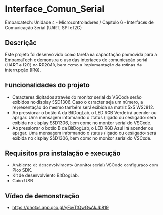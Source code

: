 # Interface_Comun_Serial
Embarcatech: Unidade 4 - Microcontroladores / Capítulo 6 - Interfaces de Comunicação Serial (UART, SPI e I2C)

## **Descrição**
  Este projeto foi desenvolvido como tarefa na capacitação promovida para a EmbarcaTech e demonstra o uso das interfaces de comunicação serial (UART e I2C) no RP2040, bem como a implementação de rotinas de interrupção (IRQ).

## **Funcionalidades do projeto**
- Caracteres digitados através do monitor serial do VSCode serão exibidos no display SSD1306. Caso o caracter seja um número, a representação do mesmo também será exibida na matriz 5x5 WS2812.
- Ao pressionar o botão A da BitDogLab, o LED RGB Verde irá acender ou apagar. Uma mensagem informando o status (ligado ou desligado) será exibida no display SSD1306, bem como no monitor serial do VSCode.
- Ao pressionar o botão B da BitDogLab, o LED RGB Azul irá acender ou apagar. Uma mensagem informando o status (ligado ou desligado) será exibida no display SSD1306, bem como no monitor serial do VSCode.

## **Requisitos pra instalação e execução**
- Ambiente de desenvolvimento (monitor serial) VSCode configurado com Pico SDK.
- Kit de desenvolviento BitDogLab.
- Cabo USB

## **Vídeo de demonstração**
- https://photos.app.goo.gl/yFxvTtQwGwAkJb819
